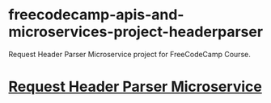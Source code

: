 # freecodecamp-apis-and-microservices-project-headerparser
Request Header Parser Microservice project for FreeCodeCamp Course.

# [Request Header Parser Microservice](https://www.freecodecamp.org/learn/apis-and-microservices/apis-and-microservices-projects/request-header-parser-microservice)